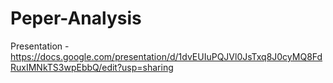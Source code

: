 # Peper-Analysis

Presentation - https://docs.google.com/presentation/d/1dvEUIuPQJVl0JsTxq8J0cyMQ8FdRuxIMNkTS3wpEbbQ/edit?usp=sharing